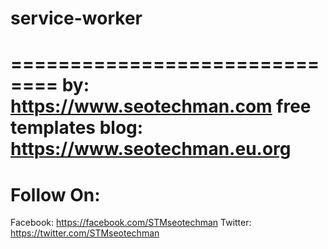 # service-worker
==============================
by: https://www.seotechman.com
free templates blog: https://www.seotechman.eu.org
==============================
Follow On:
==============================
Facebook: https://facebook.com/STMseotechman
Twitter: https://twitter.com/STMseotechman
